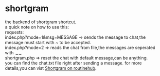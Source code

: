 # shortgram
the backend of shortgram shortcut.<br>
a quick note on how to use this:<br>
requests:<br>
index.php?mode=1&msg=MESSAGE => sends the message to chat,the message must start with ~ to be accepted.<br>
index.php?mode=2 => reads the chat from file,the messages are seperated with .\_._\.<br>
shortgram.php => reset the chat with default message,can be anything.<br>
you can find the chat.txt file right after sending a message.
for more details,you can vist <a href="https://routinehub.co/shortcut/5859">Shortgram on routinehub</a>.

